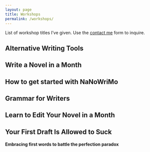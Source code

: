 ```yaml
---
layout: page
title: Workshops
permalink: /workshops/
---
```



List of workshop titles I’ve given.
Use the [contact me](/about/) form to inquire.

## Alternative Writing Tools
## Write a Novel in a Month
## How to get started with NaNoWriMo
## Grammar for Writers
## Learn to Edit Your Novel in a Month
## Your First Draft Is Allowed to Suck
#### Embracing first words to battle the perfection paradox
